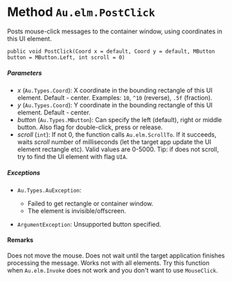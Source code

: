 # Method `Au.elm.PostClick`

Posts mouse-click messages to the container window, using coordinates in this UI element.

```
public void PostClick(Coord x = default, Coord y = default, MButton button = MButton.Left, int scroll = 0)
```

##### Parameters

- *x*  (`Au.Types.Coord`):
    X coordinate in the bounding rectangle of this UI element. Default - center. Examples: `10`, `^10` (reverse), `.5f` (fraction).
- *y*  (`Au.Types.Coord`):
    Y coordinate in the bounding rectangle of this UI element. Default - center.
- *button*  (`Au.Types.MButton`):
    Can specify the left (default), right or middle button. Also flag for double-click, press or release.
- *scroll*  (`int`):
    If not 0, the function calls `Au.elm.ScrollTo`. If it succeeds, waits *scroll* number of milliseconds (let the target app update the UI element rectangle etc). Valid values are 0-5000. Tip: if does not scroll, try to find the UI element with flag `UIA`.

##### Exceptions

- `Au.Types.AuException`:

    - Failed to get rectangle or container window.
    - The element is invisible/offscreen.
- `ArgumentException`:
    Unsupported button specified.

#### Remarks

Does not move the mouse. Does not wait until the target application finishes processing the message. Works not with all elements. Try this function when `Au.elm.Invoke` does not work and you don't want to use `MouseClick`.
